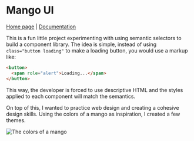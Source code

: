 # Mango UI

[Home page](https://lucasgrinspan.github.io/MangoUI/docs/index.html) | [Documentation](https://lucasgrinspan.github.io/MangoUI/docs/design/)

This is a fun little project experimenting with using semantic selectors to build a component library. The idea is simple, instead of using `class="button loading"` to make a loading button, you would use a markup like:

```html
<button>
  <span role="alert">Loading...</span>
</button>
```

This way, the developer is forced to use descriptive HTML and the styles applied to each component will match the semantics.

On top of this, I wanted to practice web design and creating a cohesive design skills. Using the colors of a mango as inspiration, I created a few themes.

![The colors of a mango](site/assets/mango-colors.png)
